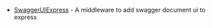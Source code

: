 - [SwaggerUIExpress](https://www.npmjs.com/package/swagger-ui-express) - A middleware to add swagger document ui to express